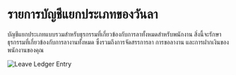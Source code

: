 <!-- add-breadcrumbs -->
# รายการบัญชีแยกประเภทของวันลา

บัญชีแยกประเภทแบบรวมสำหรับธุรกรรมที่เกี่ยวข้องกับการลาทั้งหมดสำหรับพนักงาน สิ่งนี้จะรักษาธุรกรรมที่เกี่ยวข้องกับการลางานทั้งหมด ซึ่งรวมถึงการจัดสรรการลา การขอลางาน และการฝากเงินของพนักงานของคุณ

<img alt="Leave Ledger Entry" class="screenshot" src="{{docs_base_url}}/assets/img/human-resources/leave-ledger-entry.png">

